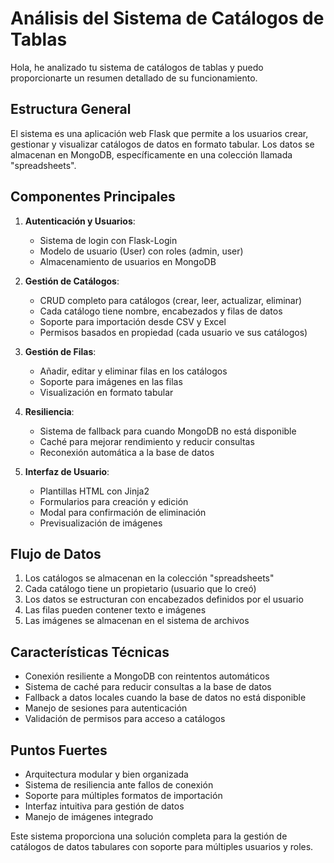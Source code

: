 # Análisis del Sistema de Catálogos de Tablas

Hola, he analizado tu sistema de catálogos de tablas y puedo proporcionarte un resumen detallado de su funcionamiento.

## Estructura General

El sistema es una aplicación web Flask que permite a los usuarios crear, gestionar y visualizar catálogos de datos en formato tabular. Los datos se almacenan en MongoDB, específicamente en una colección llamada "spreadsheets".

## Componentes Principales

1. **Autenticación y Usuarios**:
   - Sistema de login con Flask-Login
   - Modelo de usuario (User) con roles (admin, user)
   - Almacenamiento de usuarios en MongoDB

2. **Gestión de Catálogos**:
   - CRUD completo para catálogos (crear, leer, actualizar, eliminar)
   - Cada catálogo tiene nombre, encabezados y filas de datos
   - Soporte para importación desde CSV y Excel
   - Permisos basados en propiedad (cada usuario ve sus catálogos)

3. **Gestión de Filas**:
   - Añadir, editar y eliminar filas en los catálogos
   - Soporte para imágenes en las filas
   - Visualización en formato tabular

4. **Resiliencia**:
   - Sistema de fallback para cuando MongoDB no está disponible
   - Caché para mejorar rendimiento y reducir consultas
   - Reconexión automática a la base de datos

5. **Interfaz de Usuario**:
   - Plantillas HTML con Jinja2
   - Formularios para creación y edición
   - Modal para confirmación de eliminación
   - Previsualización de imágenes

## Flujo de Datos

1. Los catálogos se almacenan en la colección "spreadsheets"
2. Cada catálogo tiene un propietario (usuario que lo creó)
3. Los datos se estructuran con encabezados definidos por el usuario
4. Las filas pueden contener texto e imágenes
5. Las imágenes se almacenan en el sistema de archivos

## Características Técnicas

- Conexión resiliente a MongoDB con reintentos automáticos
- Sistema de caché para reducir consultas a la base de datos
- Fallback a datos locales cuando la base de datos no está disponible
- Manejo de sesiones para autenticación
- Validación de permisos para acceso a catálogos

## Puntos Fuertes

- Arquitectura modular y bien organizada
- Sistema de resiliencia ante fallos de conexión
- Soporte para múltiples formatos de importación
- Interfaz intuitiva para gestión de datos
- Manejo de imágenes integrado

Este sistema proporciona una solución completa para la gestión de catálogos de datos tabulares con soporte para múltiples usuarios y roles.